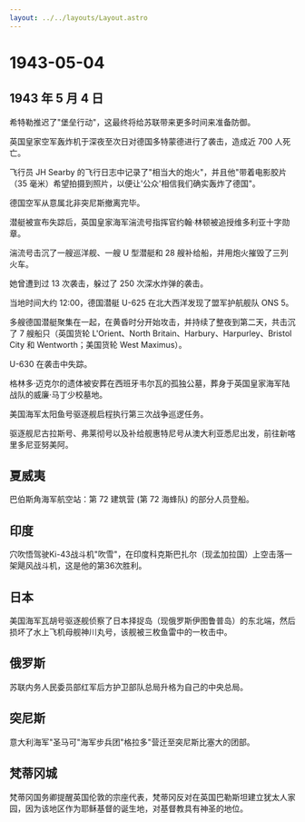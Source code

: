 ```yaml
---
layout: ../../layouts/Layout.astro
---
```


# 1943-05-04

## 1943 年 5 月 4 日

希特勒推迟了"堡垒行动"，这最终将给苏联带来更多时间来准备防御。

英国皇家空军轰炸机于深夜至次日对德国多特蒙德进行了袭击，造成近 700
人死亡。

飞行员 JH Searby
的飞行日志中记录了"相当大的炮火"，并且他"带着电影胶片（35
毫米）希望拍摄到照片，以便让'公众'相信我们确实轰炸了德国"。

德国空军从意属北非突尼斯撤离完毕。

潜艇被宣布失踪后，英国皇家海军湍流号指挥官约翰·林顿被追授维多利亚十字勋章。

湍流号击沉了一艘巡洋舰、一艘 U 型潜艇和 28
艘补给船，并用炮火摧毁了三列火车。

她曾遭到过 13 次袭击，躲过了 250 次深水炸弹的袭击。

当地时间大约 12:00，德国潜艇 U-625 在北大西洋发现了盟军护航舰队 ONS 5。

多艘德国潜艇聚集在一起，在黄昏时分开始攻击，并持续了整夜到第二天，共击沉了
7 艘船只（英国货轮 L\'Orient、North Britain、Harbury、Harpurley、Bristol
City 和 Wentworth；美国货轮 West Maximus）。

U-630 在袭击中失踪。

格林多·迈克尔的遗体被安葬在西班牙韦尔瓦的孤独公墓，葬身于英国皇家海军陆战队的威廉·马丁少校墓地。

美国海军太阳鱼号驱逐舰启程执行第三次战争巡逻任务。

驱逐舰尼古拉斯号、弗莱彻号以及补给舰惠特尼号从澳大利亚悉尼出发，前往新喀里多尼亚努美阿。

## 夏威夷

巴伯斯角海军航空站：第 72 建筑营 (第 72 海蜂队) 的部分人员登船。

## 印度

穴吹悟驾驶Ki-43战斗机"吹雪"，在印度科克斯巴扎尔（现孟加拉国）上空击落一架飓风战斗机，这是他的第36次胜利。

## 日本

美国海军瓦胡号驱逐舰侦察了日本择捉岛（现俄罗斯伊图鲁普岛）的东北端，然后损坏了水上飞机母舰神川丸号，该舰被三枚鱼雷中的一枚击中。

## 俄罗斯

苏联内务人民委员部红军后方护卫部队总局升格为自己的中央总局。

## 突尼斯

意大利海军"圣马可"海军步兵团"格拉多"营迁至突尼斯比塞大的团部。

## 梵蒂冈城

梵蒂冈国务卿提醒英国伦敦的宗座代表，梵蒂冈反对在英国巴勒斯坦建立犹太人家园，因为该地区作为耶稣基督的诞生地，对基督教具有神圣的地位。
